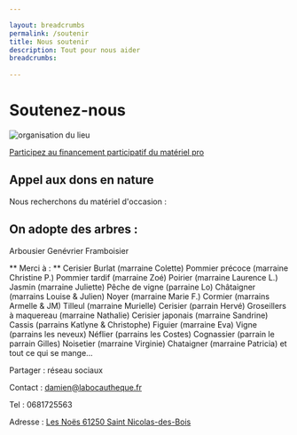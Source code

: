 ```yaml
---

layout: breadcrumbs
permalink: /soutenir
title: Nous soutenir
description: Tout pour nous aider
breadcrumbs:
  
---
```



# Soutenez-nous

![organisation du lieu](https://damienchivialle.github.io/bocautheque/assets/img/zeste_crowdfunding_bio.png)

[Participez au financement participatif du matériel pro](https://www.zeste.coop/fr)


## Appel aux dons en nature
Nous recherchons du matériel d'occasion :

## On adopte des arbres :
Arbousier
Genévrier
Framboisier

** Merci à : **
Cerisier Burlat (marraine Colette)
Pommier précoce (marraine Christine P.)
Pommier tardif (marraine Zoé)
Poirier (marraine Laurence L.)
Jasmin (marraine Juliette)
Pêche de vigne (parraine Lo)
Châtaigner (marrains Louise & Julien)
Noyer (marraine Marie F.)
Cormier (marrains Armelle & JM)
Tilleul (marraine Murielle)
Cerisier (parrain Hervé)
Groseillers à maquereau (marraine Nathalie)
Cerisier japonais (marraine Sandrine)
Cassis (parrains Katlyne & Christophe)
Figuier (marraine Eva)
Vigne (parrains les neveux)
Néflier (parrains les Costes)
Cognassier (parrain le parrain Gilles)
Noisetier (marraine Virginie)
Chataigner (marraine Patricia)
et tout ce qui se mange...

Partager : réseau sociaux

Contact : damien@labocautheque.fr

Tel : 0681725563

Adresse : [Les Noës 61250 Saint Nicolas-des-Bois](https://www.google.com/maps/place/Les+No%C3%ABs,+61250+Saint-Nicolas-des-Bois/data=!4m2!3m1!1s0x4809e20eb4ca68c7:0xa1bfde62ea680501?sa=X&ved=2ahUKEwjbtbakwaT1AhWHBGMBHYHHDksQ8gF6BAgPEAE)

